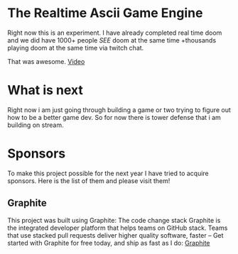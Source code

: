 # The Realtime Ascii Game Engine
Right now this is an experiment.  I have already completed real time doom and
we did have 1000+ people _SEE_ doom at the same time +thousands playing doom at
the same time via twitch chat.

That was awesome.  [Video](https://www.youtube.com/watch?v=3f9tbqSIm-E)

# What is next
Right now i am just going through building a game or two trying to figure out
how to be a better game dev.  So for now there is tower defense that i am
building on stream.

# Sponsors
To make this project possible for the next year I have tried to acquire
sponsors.  Here is the list of them and please visit them!

## Graphite
This project was built using Graphite: The code change stack Graphite is the
integrated developer platform that helps teams on GitHub stack. Teams that use
stacked pull requests deliver higher quality software, faster – Get started
with Graphite for free today, and ship as fast as I do:
[Graphite](https://gt.dev/prime)
